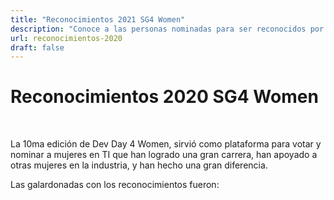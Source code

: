 ```yaml
---
title: "Reconocimientos 2021 SG4 Women"
description: "Conoce a las personas nominadas para ser reconocidos por contribuir al open source."
url: reconocimientos-2020
draft: false
---
```


# Reconocimientos 2020 SG4 Women

<br>

La 10ma edición de Dev Day 4 Women, sirvió como plataforma para votar y nominar a mujeres en TI que han logrado una gran carrera, han apoyado a otras mujeres en la industria, y han hecho una gran diferencia.

Las galardonadas con los reconocimientos fueron:




